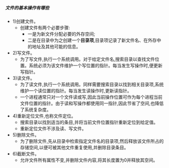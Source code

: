 ##### 文件的基本操作有哪些
- 1)创建文件。
	- 创建文件有两个必要步骤:
		- 一是为新文件分配必要的外存空间;
		- 二是在目录中为之创建一个**目录项**,目录项记录了新文件名、在外存中的地址及其他可能的信息。
- 2)写文件。
	- 为了写文件,执行一个系统调用。对于给定文件名,搜索目录以查找文件位置。系统必须为该文件维护一个写位置的指针。每当发生写操作时,便更新写指针。
- 3)读文件。
	- 为了读文件,执行一个系统调用。同样需要搜索目录以找到相关目录项,系统维护一个读位置的指针。每当发生读操作时,更新读指针。
	- 一个进程通常只对一个文件读或写,因此当前操作位置可作为每个进程当前文件位置的指针。由于读和写操作都使用同一指针,因此节省了空间,也降低了系统复杂度。
- 4)重新定位文件,也称文件定位。
	- 搜索目录以找到适当的条目,并将当前文件位置指针重新定位到给定值。
	- 重新定位文件不涉及读、写文件。
- 5)删除文件。
	- 为了删除文件,先从目录中检索指定文件名的目录项,然后释放该文件所占的存储空间,以便可被其他文件重复使用,并删除目录条目。
- 6)截断文件。
	- 允许文件所有属性不变,并删除文件内容,将其长度置为0并释放其空间。
